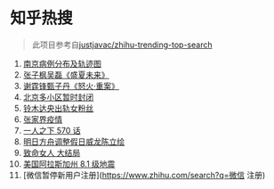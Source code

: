 # 知乎热搜

> 此项目参考自[justjavac/zhihu-trending-top-search](https://github.com/justjavac/zhihu-trending-top-search/blob/main/utils.ts)

<!-- BEGIN -->
  <!-- 最后更新时间:Fri Jul 30 2021 12:15:57 GMT+0000 (Coordinated Universal Time) -->
  1. [南京病例分布及轨迹图](https://www.zhihu.com/search?q=南京疫情)
1. [张子枫吴磊《盛夏未来》](https://www.zhihu.com/search?q=盛夏未来)
1. [谢霆锋甄子丹《怒火·重案》](https://www.zhihu.com/search?q=怒火重案)
1. [北京多小区暂时封闭](https://www.zhihu.com/search?q=北京疫情)
1. [铃木达央出轨女粉丝](https://www.zhihu.com/search?q=铃木达央)
1. [张家界疫情](https://www.zhihu.com/search?q=张家界)
1. [ 一人之下 570 话](https://www.zhihu.com/search?q=一人之下)
1. [明日方舟调整假日威龙陈立绘](https://www.zhihu.com/search?q=明日方舟)
1. [致命女人 大结局](https://www.zhihu.com/search?q=致命女人)
1. [美国阿拉斯加州 8.1 级地震](https://www.zhihu.com/search?q=美国地震)
1. [微信暂停新用户注册](https://www.zhihu.com/search?q=微信 注册)
  <!-- END -->